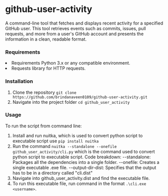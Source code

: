 # github-user-activity
A command-line tool that fetches and displays recent activity for a specified GitHub user. This tool retrieves events such as commits, issues, pull requests, and more from a user's GitHub account and presents the information in a clean, readable format.
### Requirements
<li> Requirements
Python 3.x or any compatible environment. </li>
<li> Requests library for HTTP requests.</li>

### Installation
1. Clone the repository `git clone https://github.com/brindanaveen0109/github-user-activity.git`
2. Navigate into the project folder `cd github_user_activity`

### Usage
To run the script from command line:
1. Install and run nuitka, which is used to convert python script to executable script use `pip install nuitka`
2. Run the command  `nuitka --standalone --onefile github_user_activity/cli.py` which is the command used to convert python script to executable script.
    Code breakdown: --standalone: Packages all the dependencies into a single folder.
                    --onefile: Creates a single executable .exe file.
                    --output-dir-dist: Specifies that the output has to be in a directory called "cli.dist"
3. Navigate into github_user_activity.dist and find the executable file.
4. To run this executable file, run command in the format  `.\cli.exe <username>`. 
